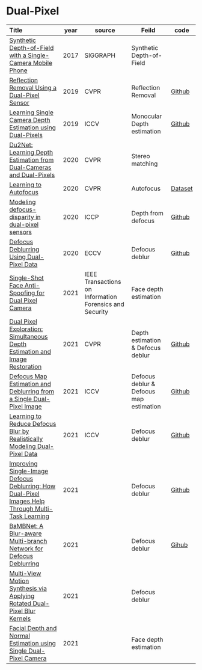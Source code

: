 # Dual-Pixel
|  Title  |  year  |  source  | Feild | code  |
| :--- | ---- | ---- | ---- | ---- |
| [Synthetic Depth-of-Field with a Single-Camera Mobile Phone](https://arxiv.org/abs/1806.04171) |   2017   |  SIGGRAPH |  Synthetic Depth-of-Field    |
| [Reflection Removal Using a Dual-Pixel Sensor](ieeexplore.ieee.org/document/8954373) |   2019   |  CVPR | Reflection Removal  |[Github](https://github.com/abhijithpunnappurath/dprr)   |
| [Learning Single Camera Depth Estimation using Dual-Pixels](https://arxiv.org/abs/1904.05822)   |   2019   |    ICCV   |  Monocular Depth estimation    | [Github](https://github.com/google-research/google-research/tree/master/dual_pixels)
| [Du2Net: Learning Depth Estimation from Dual-Cameras and Dual-Pixels](https://arxiv.org/abs/2003.14299) | 2020 | CVPR | Stereo matching | 
|[Learning to Autofocus](https://arxiv.org/abs/2004.12260)| 2020 | CVPR | Autofocus | [Dataset](https://learntoautofocus-google.github.io/)
|[Modeling defocus-disparity in dual-pixel sensors](https://ieeexplore.ieee.org/document/9105278)| 2020 | ICCP | Depth from defocus | [Github](https://github.com/abhijithpunnappurath/dual-pixel-defocus-disparity)
| [Defocus Deblurring Using Dual-Pixel Data](https://arxiv.org/abs/2005.00305)| 2020 | ECCV | Defocus deblur | [Github](https://github.com/Abdullah-Abuolaim/defocus-deblurring-dual-pixel) |
|[Single-Shot Face Anti-Spoofing for Dual Pixel Camera](https://ieeexplore.ieee.org/document/9248008)| 2021 | IEEE Transactions on Information Forensics and Security | Face depth estimation | 
|[Dual Pixel Exploration: Simultaneous Depth Estimation and Image Restoration](https://arxiv.org/abs/2012.00301)| 2021 | CVPR |Depth estimation & Defocus deblur |[Github](https://github.com/panpanfei/Dual-Pixel-Exploration-Simultaneous-Depth-Estimation-and-Image-Restoration)
|[Defocus Map Estimation and Deblurring from a Single Dual-Pixel Image](https://arxiv.org/abs/2110.05655)| 2021 | ICCV | Defocus deblur & Defocus map estimation | [Github](https://github.com/cmu-ci-lab/dual_pixel_defocus_estimation_deblurring)
|[Learning to Reduce Defocus Blur by Realistically Modeling Dual-Pixel Data](https://arxiv.org/abs/2012.03255)| 2021 | ICCV | Defocus deblur | [Github](https://arxiv.org/abs/2012.03255)
|[Improving Single-Image Defocus Deblurring: How Dual-Pixel Images Help Through Multi-Task Learning](https://arxiv.org/abs/2108.05251)| 2021 | | Defocus deblur | [Github](https://github.com/Abdullah-Abuolaim/multi-task-defocus-deblurring-dual-pixel-nimat)
|[BaMBNet: A Blur-aware Multi-branch Network for Defocus Deblurring](https://arxiv.org/abs/2105.14766)| 2021 | | Defocus deblur | [Gihub](https://github.com/junjun-jiang/BaMBNet)|
|[Multi-View Motion Synthesis via Applying Rotated Dual-Pixel Blur Kernels](https://arxiv.org/abs/2111.07837)| 2021 | | Defocus deblur | |
|[Facial Depth and Normal Estimation using Single Dual-Pixel Camera](https://arxiv.org/abs/2111.12928)| 2021 | | Face depth estimation |



